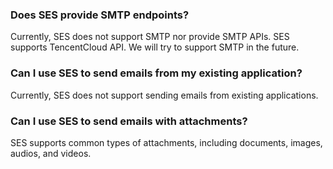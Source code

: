 [](id:que1) 
### Does SES provide SMTP endpoints?
Currently, SES does not support SMTP nor provide SMTP APIs. SES supports TencentCloud API. We will try to support SMTP in the future.

[](id:que2) 
### Can I use SES to send emails from my existing application?
Currently, SES does not support sending emails from existing applications.

[](id:que3) 
### Can I use SES to send emails with attachments?
SES supports common types of attachments, including documents, images, audios, and videos.

